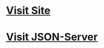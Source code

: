 <h1><a href="https://mock-plum.vercel.app/" target="_blank">Visit Site</a></h1>
<h1><a href="https://fakestoreproducts.herokuapp.com/users" target="_blank">Visit JSON-Server</a></h1>

